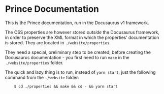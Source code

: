 # Prince Documentation

This is the Prince documentation, run in the Docusaurus v1 framework.

The CSS properties are however stored *outside* the Docusaurus framework,
in order to preserve the XML format in which the properties' documentation
is stored. They are located in `./website/properties`.

They need a special, preliminary step to be created, before creating
the Docusaurus documentation - you first need to run `make` in the
`./website/properties` folder.

The quick and lazy thing is to run, instead of `yarn start`,
just the following command from the `./website` folder:

```
    $ cd ./properties && make && cd - && yarn start
```
